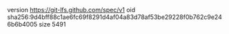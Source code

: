 version https://git-lfs.github.com/spec/v1
oid sha256:9d4bff88c1ae6fc69f8291d4af04a83d78af53be29228f0b762c9e246b6b4005
size 5491
